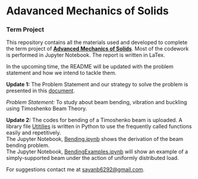 <h1> Adavanced Mechanics of Solids </h1>
<h3> Term Project </h1>

This repository contains all the materials used and developed to complete the term project of **[Advanced Mechanics of Solids](http://www.facweb.iitkgp.ac.in/~jeevanjyoti/teaching/advmechsolids/2020/)**. Most of the codework is performed in Jupyter Notebook. The report is written in LaTex.

In the upcoming time, the README will be updated with the problem statement and how we intend to tackle them.  

**Update 1:**
The Problem Statement and our strategy to solve the problem is presented in this [document](https://github.com/SayanBatabyal/AMOS_TermProject/blob/master/TermProjectIdea_Sem2.pdf).

*Problem Statement:* To study about beam bending, vibration and buckling using Timoshenko Beam Theory.

**Update 2:**
The codes for bending of a Timoshenko beam is uploaded.
A library file [Utitilies](https://github.com/SayanBatabyal/AMOS_TermProject/blob/master/Utilities.py) is written in Python to use the frequently called functions easily and repetitively.
<br>
The Jupyter Notebook, [Bending.ipynb](https://github.com/SayanBatabyal/AMOS_TermProject/blob/master/Bending.ipynb) shows the derivation of the beam bending problem.
<br>
The Jupyter Notebook, [BendingExamples.ipynb](https://github.com/SayanBatabyal/AMOS_TermProject/blob/master/BendingExamples.ipynb) will show an example of a simply-supported beam under the action of uniformly distributed load.


For suggestions contact me at <sayanb6292@gmail.com>.

